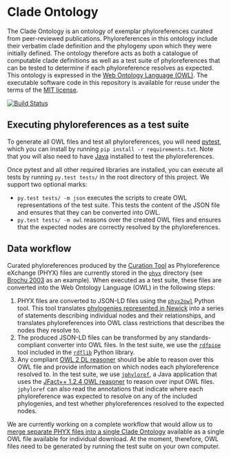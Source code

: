 # Clade Ontology

The Clade Ontology is an ontology of exemplar phyloreferences curated from peer-reviewed publications. Phyloreferences in this ontology include their verbatim clade definition and the phylogeny upon which they were initially defined. The ontology therefore acts as both a catalogue of computable clade definitions as well as a test suite of phyloreferences that can be tested to determine if each phyloreference resolves as expected. This ontology is expressed in the [Web Ontology Language (OWL)]. The executable software code in this repository is available for reuse under the terms of the [MIT license].

[![Build Status](https://travis-ci.org/phyloref/clade-ontology.svg?branch=master)](https://travis-ci.org/phyloref/clade-ontology)

## Executing phyloreferences as a test suite

To generate all OWL files and test all phyloreferences, you will need [pytest], which you can install by running `pip install -r requirements.txt`. Note that you will also need to have [Java] installed to test the phyloreferences.

Once pytest and all other required libraries are installed, you can execute all tests by running `py.test tests/` in the root directory of this project. We support two optional marks:

 * `py.test tests/ -m json` executes the scripts to create OWL representations of the test suite. This tests the content of the JSON file and ensures that they can be converted into OWL.
 * `py.test tests/ -m owl` reasons over the created OWL files and ensures that the expected nodes are correctly resolved by the phyloreferences.

## Data workflow

Curated phyloreferences produced by the [Curation Tool] as Phyloreference eXchange (PHYX) files are currently stored in the [`phyx`] directory (see [Brochu 2003] as an example). When executed as a test suite, these files are converted into the Web Ontology Language (OWL) in the following steps:

1. PHYX files are converted to JSON-LD files using the [`phyx2owl`] Python tool. This tool translates [phylogenies represented in Newick] into a series of statements describing individual nodes and their relationships, and translates phyloreferences into OWL class restrictions that describes the nodes they resolve to.
2. The produced JSON-LD files can be transformed by any standards-compliant converter into OWL files. In the test suite, we use the  [`rdfpipe`] tool included in the [`rdflib`] Python library.
3. Any compliant [OWL 2 DL reasoner] should be able to reason over this OWL file and provide information on which nodes each phyloreference resolved to. In the test suite, we use [`jphyloref`], a Java application that uses the [JFact++ 1.2.4 OWL reasoner] to reason over input OWL files. `jphyloref` can also read the annotations that indicate where each phyloreference was expected to resolve on any of the included phylogenies, and test whether phyloreferences resolved to the expected nodes.

We are currently working on a complete workflow that would allow us to [merge separate PHYX files into a single Clade Ontology] available as a single OWL file available for individual download. At the moment, therefore, OWL files need to be generated by running the test suite on your own computer.

[Web Ontology Language (OWL)]: https://en.wikipedia.org/wiki/Web_Ontology_Language
[MIT license]: ./LICENSE
[pytest]: https://docs.pytest.org/
[Java]: https://java.com/
[Curation Tool]: https://github.com/phyloref/curation-tool
[`phyx`]: ./phyx/
[Brochu 2003]: ./phyx/Brochu%202003/paper.json
[`phyx2owl`]: ./phyx2owl/
[phylogenies represented in Newick]: https://en.wikipedia.org/wiki/Newick_format
[`rdfpipe`]: http://rdflib.readthedocs.io/en/stable/apidocs/rdflib.tools.html#module-rdflib.tools.rdfpipe
[`rdflib`]: http://rdflib.readthedocs.io/
[OWL 2 DL reasoner]: https://www.w3.org/TR/2012/REC-owl2-direct-semantics-20121211/
[`jphyloref`]: https://github.com/phyloref/jphyloref
[JFact++ 1.2.4 OWL reasoner]: http://jfact.sourceforge.net/
[merge separate PHYX files into a single Clade Ontology]: https://github.com/phyloref/clade-ontology/projects/3
